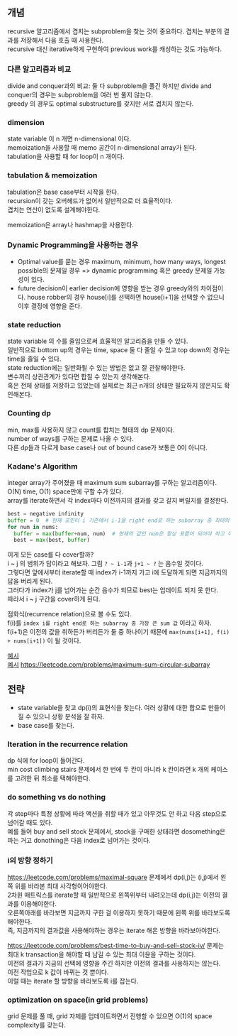 ## 개념

recursive 알고리즘에서 겹치는 subproblem을 찾는 것이 중요하다. 겹치는 부분의 결과를 저장해서 다음 호출 때 사용한다.   
recursive 대신 iterative하게 구현하여 previous work를 캐싱하는 것도 가능하다.   


### 다른 알고리즘과 비교

divide and conquer과의 비교: 둘 다 subproblem을 풀긴 하지만 divide and conquer의 경우는 subproblem을 여러 번 풀지 않는다.   
greedy 의 경우도 optimal substructure를 갖지만 서로 겹치지 않는다.   


### dimension

state variable 이 n 개면 n-dimensional 이다.   
memoization을 사용할 때 memo 공간이 n-dimensional array가 된다.   
tabulation을 사용할 때 for loop이 n 개이다.


### tabulation & memoization

tabulation은 base case부터 시작을 한다.   
recursion이 갖는 오버헤드가 없어서 일반적으로 더 효율적이다.   
겹치는 연산이 없도록 설계해야한다.   

memoization은 array나 hashmap을 사용한다.   


### Dynamic Programming을 사용하는 경우

- Optimal value를 묻는 경우
maximum, minimum, how many ways, longest possible의 문제일 경우 => dynamic programming 혹은 greedy 문제일 가능성이 있다.
- future decision이 earlier decision에 영향을 받는 경우
greedy와의 차이점이다. house robber의 경우 house[i]를 선택하면 house[i+1]을 선택할 수 없으니 이후 결정에 영향을 준다.


### state reduction

state variable 의 수를 줄임으로써 효율적인 알고리즘을 만들 수 있다.   
일반적으로 bottom up의 경우는 time, space 둘 다 줄일 수 있고 top down의 경우는 time을 줄일 수 있다.   
state reduction에는 일반화될 수 있는 방법은 없고 잘 관찰해야한다.   
변수끼리 상관관계가 있다면 합칠 수 있는지 생각해본다.   
혹은 전체 상태를 저장하고 있었는데 실제로는 최근 n개의 상태만 필요하지 않은지도 확인해본다.   


### Counting dp

min, max를 사용하지 않고 count를 합치는 형태의 dp 문제이다.   
number of ways를 구하는 문제로 나올 수 있다.   
다른 dp들과 다르게 base case나 out of bound case가 보통은 0이 아니다.


### Kadane's Algorithm

integer array가 주어졌을 때 maximum sum subarray를 구하는 알고리즘이다.   
O(N) time, O(1) space만에 구할 수가 있다.   
array를 iterate하면서 각 index마다 이전까지의 결과를 갖고 갈지 버릴지를 결정한다.


```py
best = negative infinity
buffer = 0  # 현재 포인터 i 기준에서 i-1을 right end로 하는 subarray 중 최대의 sum
for num in nums:
  buffer = max(buffer+num, num)  # 현재의 값인 num은 항상 포함이 되어야 하고 이전의 subarray를 사용할지 안 사용할지를 정해야한다. num이 포함되지 않은 케이스는 이전 iteration에서 이미 반영이 됐다.
  best = max(best, buffer)
```

이게 모든 case를 다 cover할까?    
i ~ j 의 범위가 답이라고 해보자. 그럼 `? ~ i-1`과 `j+1 ~ ?` 는 음수일 것이다.    
그렇다면 앞에서부터 iterate할 때 index가 i-1까지 가고 i에 도달하게 되면 지금까지의 답을 버리게 된다.    
그러다가 index가 j를 넘어가는 순간 음수가 되므로 best는 업데이트 되지 못 한다.   
따라서 i ~ j 구간을 cover하게 된다.

점화식(recurrence relation)으로 볼 수도 있다.    
f(i)를 `index i를 right end로 하는 subarray 중 가장 큰 sum 값` 이라고 하자.    
f(i+1)은 이전의 값을 취하든가 버리든가 둘 중 하나이기 때문에 `max(nums[i+1], f(i) + nums[i+1])` 이 될 것이다.   

[예시](https://github.com/yoonsch217/codingtest/blob/main/dynamic-programming/problems.md#918-maximum-subarray)   
[예시](https://github.com/yoonsch217/codingtest/blob/main/dynamic-programming/problems.md#918-maximum-sum-circular-subarray)
https://leetcode.com/problems/maximum-sum-circular-subarray

## 전략

- state variable을 찾고 dp(i)의 표현식을 찾는다. 여러 상황에 대한 합으로 만들어질 수 있으니 상황 분석을 잘 하자.   
- base case를 찾는다.   


### Iteration in the recurrence relation

dp 식에 for loop이 들어간다.    
min cost climbing stairs 문제에서 한 번에 두 칸이 아니라 k 칸이라면 k 개의 케이스를 고려한 뒤 최소를 택해야한다.

### do something vs do nothing

각 step마다 특정 상황에 따라 액션을 취할 때가 있고 아무것도 안 하고 다음 step으로 넘어갈 때도 있다.   
예를 들어 buy and sell stock 문제에서, stock을 구매한 상태라면 dosomething은 파는 거고 donothing은 다음 index로 넘어가는 것이다.   

### i의 방향 정하기

https://leetcode.com/problems/maximal-square 문제에서 dp(i,j)는 (i,j)에서 왼쪽 위를 바라본 최대 사각형이어야한다.   
2차원 매트릭스를 iterate할 때 일반적으로 왼쪽위부터 내려오는데 dp(i,j)는 이전의 결과를 이용해야한다.   
오른쪽아래를 바라보면 지금까지 구한 걸 이용하지 못하기 때문에 왼쪽 위를 바라보도록 해야한다.   
즉, 지금까지의 결과값을 사용해야하는 경우는 iterate 해온 방향을 바라보아야한다.


https://leetcode.com/problems/best-time-to-buy-and-sell-stock-iv/ 문제는 최대 k transaction을 해야할 때 남길 수 있는 최대 이윤을 구하는 것이다.   
이전의 결과가 지금의 선택에 영향을 주긴 하지만 이전의 결과를 사용하지는 않는다.   
이전 작업으로 k 값이 바뀌는 것 뿐이다.   
이럴 때는 iterate 할 방향을 바라보도록 i를 잡는다.


### optimization on space(in grid problems)

grid 문제를 풀 때, grid 자체를 업데이트하면서 진행할 수 있으면 O(1)의 space complexity를 갖는다.
